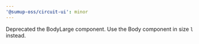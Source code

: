 ```yaml
---
'@sumup-oss/circuit-ui': minor
---
```


Deprecated the BodyLarge component. Use the Body component in size `l` instead.

